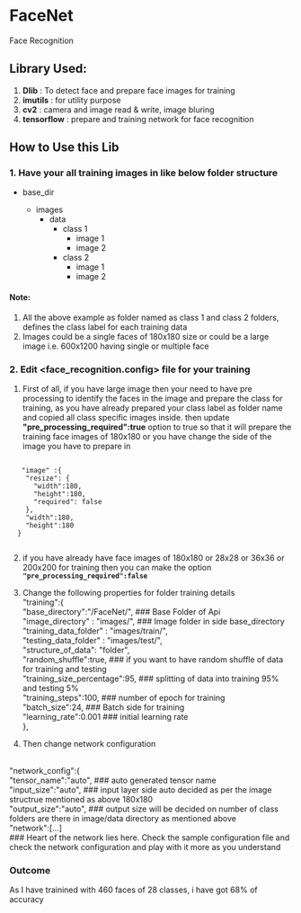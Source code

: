 # FaceNet
Face Recognition 

## Library Used:
1. <b>Dlib</b> : To detect face and prepare face images for training
2. <b>imutils</b> : for utility purpose
3. <b>cv2</b> : camera and image read & write, image bluring
4. <b>tensorflow</b> : prepare and training network for face recognition

## How to Use this Lib
### 1. Have your all training images in like below folder structure
   - base_dir <facenet>
      - images
        - data
          - class 1
              - image 1
              - image 2
          - class 2
              - image 1
              - image 2
  
  #### Note: 
  1. All the above example as folder named as class 1 and class 2 folders, defines the class label for each training data
  2. Images could be a single faces of 180x180 size or could be a large image i.e. 600x1200 having single or multiple face
 
 ### 2. Edit <face_recognition.config> file for your training
1. First of all, if you have large image then your need to have pre processing to identify the faces in the image and prepare the class for training, as you have already prepared your class label as folder name and copied all class specific images inside.
 then update <b>"pre_processing_required":true</b> option to true so that it will prepare the training face images of 180x180 or you have change the side of the image you have to prepare in 
 
 <code>
   "image" :{ 
    "resize": {
      "width":180,
      "height":180,
      "required": false
    },
    "width":180,
    "height":180
  }
  </code>
  
2. if you have already have face images of 180x180 or 28x28 or 36x36 or 200x200 for training then you can make the option
  <b><code>"pre_processing_required":false</code></b>
  
3.  Change the following properties for folder training details
</br>"training":{ </br>
    "base_directory":"/FaceNet/",   ### Base Folder of Api </br>
    "image_directory" : "images/",  ### Image folder in side base_directory </br>
    "training_data_folder" : "images/train/", </br>
    "testing_data_folder" : "images/test/",</br>
    "structure_of_data": "folder",</br>
    "random_shuffle":true,  ### if you want to have random shuffle of data for training and testing</br>
    "training_size_percentage":95, ### splitting of data into training 95% and testing 5%</br>
    "training_steps":100, ### number of epoch for training </br>
    "batch_size":24, ### Batch side for training</br>
    "learning_rate":0.001 ### initial learning rate</br>
  },</br>

  
 4. Then change network configuration 
</br>
  "network_config":{</br>
    "tensor_name":"auto", ### auto generated tensor name</br>
    "input_size":"auto", ### input layer side auto decided as per the image structrue mentioned as above 180x180</br>
    "output_size":"auto", ### output size will be decided on number of class folders are there in image/data directory as mentioned above</br>
    "network":[...] </br>### Heart of the network lies here. Check the sample configuration file and check the network configuration and play with it more as you understand </br>

### Outcome
As I have trainined with 460 faces of 28 classes, i have got 68% of accuracy 
    


